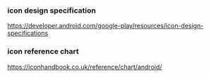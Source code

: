 ### icon design specification
https://developer.android.com/google-play/resources/icon-design-specifications

### icon reference chart
https://iconhandbook.co.uk/reference/chart/android/

